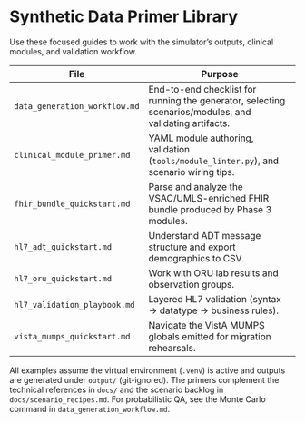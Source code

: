 # Synthetic Data Primer Library

Use these focused guides to work with the simulator’s outputs, clinical modules, and validation workflow.

| File | Purpose |
|------|---------|
| `data_generation_workflow.md` | End-to-end checklist for running the generator, selecting scenarios/modules, and validating artifacts. |
| `clinical_module_primer.md` | YAML module authoring, validation (`tools/module_linter.py`), and scenario wiring tips. |
| `fhir_bundle_quickstart.md` | Parse and analyze the VSAC/UMLS-enriched FHIR bundle produced by Phase 3 modules. |
| `hl7_adt_quickstart.md` | Understand ADT message structure and export demographics to CSV. |
| `hl7_oru_quickstart.md` | Work with ORU lab results and observation groups. |
| `hl7_validation_playbook.md` | Layered HL7 validation (syntax → datatype → business rules). |
| `vista_mumps_quickstart.md` | Navigate the VistA MUMPS globals emitted for migration rehearsals. |

All examples assume the virtual environment (`.venv`) is active and outputs are generated under `output/` (git-ignored). The primers complement the technical references in `docs/` and the scenario backlog in `docs/scenario_recipes.md`. For probabilistic QA, see the Monte Carlo command in `data_generation_workflow.md`.
